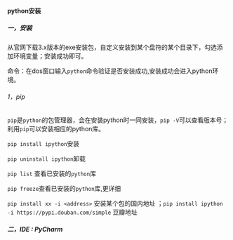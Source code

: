 #### python安装

##### 一，安装

从官网下载3.x版本的exe安装包，自定义安装到某个盘符的某个目录下，勾选添加环境变量；安装成功即可。

命令：在dos窗口输入`python`命令验证是否安装成功,安装成功会进入python环境。

###### 1，pip

`pip`是`python`的包管理器，会在安装python时一同安装，`pip -V`可以查看版本号；利用`pip`可以安装相应的python库。

`pip install ipython`安装

`pip uninstall ipython`卸载

`pip list` 查看已安装的`python`库

`pip freeze`查看已安装的`python`库,更详细

`pip install xx -i <address>`  安装某个包的国内地址 ；`pip install ipython -i https://pypi.douban.com/simple` 豆瓣地址

 

##### 二，IDE : PyCharm 

